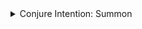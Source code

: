 <details>
  <summary>Conjure Intention: Summon</summary>
  {% include intention/conjure-summon.md %}
</details>

